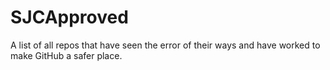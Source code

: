 # SJCApproved
A list of all repos that have seen the error of their ways and have worked to make GitHub a safer place.
